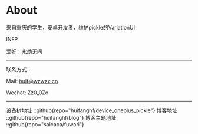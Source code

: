 # About
来自重庆的学生，安卓开发者，维护pickle的VariationUI

INFP

爱好：永劫无间

---
联系方式：

Mail: huif@wzwzx.cn

Wechat: Zz0_0Zo

---
设备树地址
::github{repo="huifanghf/device_oneplus_pickle"}
博客地址
::github{repo="huifanghf/blog"}
博客主题地址
::github{repo="saicaca/fuwari"}